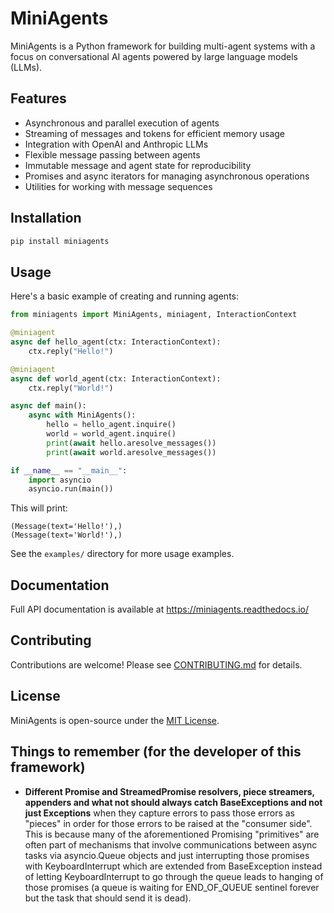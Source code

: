 # MiniAgents

MiniAgents is a Python framework for building multi-agent systems with a focus on conversational AI agents powered by large language models (LLMs).

## Features

- Asynchronous and parallel execution of agents
- Streaming of messages and tokens for efficient memory usage
- Integration with OpenAI and Anthropic LLMs
- Flexible message passing between agents
- Immutable message and agent state for reproducibility
- Promises and async iterators for managing asynchronous operations
- Utilities for working with message sequences

## Installation

```bash
pip install miniagents
```

## Usage

Here's a basic example of creating and running agents:

```python
from miniagents import MiniAgents, miniagent, InteractionContext

@miniagent
async def hello_agent(ctx: InteractionContext):
    ctx.reply("Hello!")

@miniagent
async def world_agent(ctx: InteractionContext):
    ctx.reply("World!")

async def main():
    async with MiniAgents():
        hello = hello_agent.inquire()
        world = world_agent.inquire()
        print(await hello.aresolve_messages())
        print(await world.aresolve_messages())

if __name__ == "__main__":
    import asyncio
    asyncio.run(main())
```

This will print:
```
(Message(text='Hello!'),)
(Message(text='World!'),)
```

See the `examples/` directory for more usage examples.

## Documentation

Full API documentation is available at https://miniagents.readthedocs.io/

## Contributing

Contributions are welcome! Please see [CONTRIBUTING.md](CONTRIBUTING.md) for details.

## License

MiniAgents is open-source under the [MIT License](LICENSE).

## Things to remember (for the developer of this framework)

- **Different Promise and StreamedPromise resolvers, piece streamers, appenders and what not should always catch
  BaseExceptions and not just Exceptions** when they capture errors to pass those errors as "pieces" in order for
  those errors to be raised at the "consumer side". This is because many of the aforementioned Promising "primitives"
  are often part of mechanisms that involve communications between async tasks via asyncio.Queue objects and just
  interrupting those promises with KeyboardInterrupt which are extended from BaseException instead of letting
  KeyboardInterrupt to go through the queue leads to hanging of those promises (a queue is waiting for END_OF_QUEUE
  sentinel forever but the task that should send it is dead).
